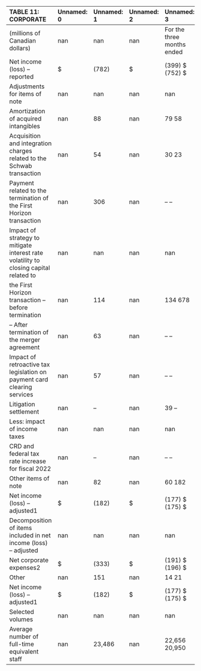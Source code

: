 | TABLE 11: CORPORATE                                                                   | Unnamed: 0   | Unnamed: 1   | Unnamed: 2   | Unnamed: 3                 | Unnamed: 4                |
|:--------------------------------------------------------------------------------------|:-------------|:-------------|:-------------|:---------------------------|:--------------------------|
| (millions of Canadian dollars)                                                        | nan          | nan          | nan          | For the three months ended | For the nine months ended |
| Net income (loss) – reported                                                          | $            | (782)        | $            | (399) $  (752) $           | (3,798) $  (1,130)        |
| Adjustments for items of note                                                         | nan          | nan          | nan          | nan                        | nan                       |
| Amortization of acquired intangibles                                                  | nan          | 88           | nan          | 79 58                      | 221 185                   |
| Acquisition and integration charges related to the Schwab transaction                 | nan          | 54           | nan          | 30 23                      | 118 93                    |
| Payment related to the termination of the First Horizon transaction                   | nan          | 306          | nan          | – –                        | 306 –                     |
| Impact of strategy to mitigate interest rate volatility to closing capital related to | nan          | nan          | nan          | nan                        | nan                       |
| the First Horizon transaction – before termination                                    | nan          | 114          | nan          | 134 678                    | 1,124 678                 |
| – After termination of the merger agreement                                           | nan          | 63           | nan          | – –                        | 63 –                      |
| Impact of retroactive tax legislation on payment card clearing services               | nan          | 57           | nan          | – –                        | 57 –                      |
| Litigation settlement                                                                 | nan          | –            | nan          | 39 –                       | 1,642 –                   |
| Less: impact of income taxes                                                          | nan          | nan          | nan          | nan                        | nan                       |
| CRD and federal tax rate increase for fiscal 2022                                     | nan          | –            | nan          | – –                        | (585) –                   |
| Other items of note                                                                   | nan          | 82           | nan          | 60 182                     | 817 207                   |
| Net income (loss) – adjusted1                                                         | $            | (182)        | $            | (177) $  (175) $           | (499) $  (381)            |
| Decomposition of items included in net income (loss) – adjusted                       | nan          | nan          | nan          | nan                        | nan                       |
| Net corporate expenses2                                                               | $            | (333)        | $            | (191) $  (196) $           | (715) $  (525)            |
| Other                                                                                 | nan          | 151          | nan          | 14 21                      | 216 144                   |
| Net income (loss) – adjusted1                                                         | $            | (182)        | $            | (177) $  (175) $           | (499) $  (381)            |
| Selected volumes                                                                      | nan          | nan          | nan          | nan                        | nan                       |
| Average number of full-time equivalent staff                                          | nan          | 23,486       | nan          | 22,656 20,950              | 22,686 19,385             |